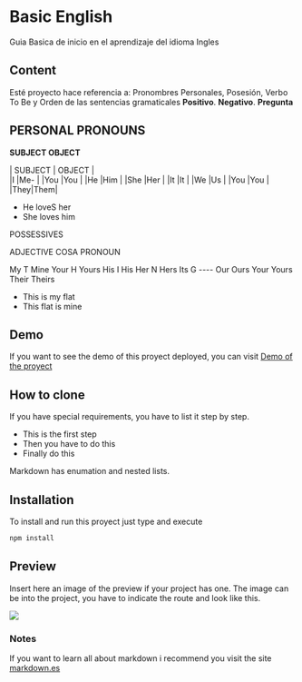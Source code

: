 # Basic English
Guia Basica de inicio en el aprendizaje del idioma Ingles

## Content
Esté proyecto hace referencia a: Pronombres Personales, Posesión, Verbo To Be y Orden de las sentencias gramaticales **Positivo**. **Negativo**. **Pregunta**

## PERSONAL PRONOUNS

**SUBJECT        OBJECT**

| SUBJECT |  OBJECT |   
|I   |Me- |
|You |You |
|He  |Him |
|She |Her |
|It  |It  |
|We  |Us  |
|You |You |
|They|Them|

- He loveS her
- She loves him

POSSESSIVES

ADJECTIVE  COSA   PRONOUN

My         T      Mine
Your       H      Yours
His        I      His
Her        N      Hers
Its        G      ----
Our               Ours
Your              Yours
Their             Theirs

- This is my flat
- This flat is mine

## Demo
If you want to see the demo of this proyect deployed, you can visit [Demo of the proyect](https://anabelisa.co/tips-para-hacer-un-buen-readme-md/)

## How to clone
If you have special requirements, you have to list it step by step.
* This is the first step
* Then you have to do this
* Finally do this

Markdown has enumation and nested lists.

## Installation
To install and run this proyect just type and execute
```bash
npm install
```
## Preview
Insert here an image of the preview if your project has one. The image can be into the project, you have to indicate the route and look like this.

![](/preview.jpg)

### Notes
If you want to learn all about markdown i recommend you visit the site [markdown.es](https://markdown.es/sintaxis-markdown/)
